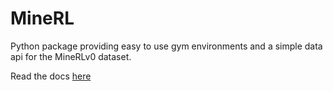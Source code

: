 # MineRL

Python package providing easy to use gym environments and a simple data api for the MineRLv0 dataset.

Read the docs [here](http://minerl.io/docs/)
